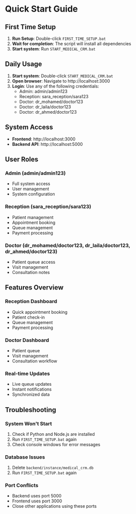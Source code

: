 # Quick Start Guide

## First Time Setup

1. **Run Setup**: Double-click `FIRST_TIME_SETUP.bat`
2. **Wait for completion**: The script will install all dependencies
3. **Start system**: Run `START_MEDICAL_CRM.bat`

## Daily Usage

1. **Start system**: Double-click `START_MEDICAL_CRM.bat`
2. **Open browser**: Navigate to http://localhost:3000
3. **Login**: Use any of the following credentials:
   - Admin: admin/admin123
   - Reception: sara_reception/sara123
   - Doctor: dr_mohamed/doctor123
   - Doctor: dr_laila/doctor123
   - Doctor: dr_ahmed/doctor123

## System Access

- **Frontend**: http://localhost:3000
- **Backend API**: http://localhost:5000

## User Roles

### Admin (admin/admin123)
- Full system access
- User management
- System configuration

### Reception (sara_reception/sara123)
- Patient management
- Appointment booking
- Queue management
- Payment processing

### Doctor (dr_mohamed/doctor123, dr_laila/doctor123, dr_ahmed/doctor123)
- Patient queue access
- Visit management
- Consultation notes

## Features Overview

### Reception Dashboard
- Quick appointment booking
- Patient check-in
- Queue management
- Payment processing

### Doctor Dashboard
- Patient queue
- Visit management
- Consultation workflow

### Real-time Updates
- Live queue updates
- Instant notifications
- Synchronized data

## Troubleshooting

### System Won't Start
1. Check if Python and Node.js are installed
2. Run `FIRST_TIME_SETUP.bat` again
3. Check console windows for error messages

### Database Issues
1. Delete `backend/instance/medical_crm.db`
2. Run `FIRST_TIME_SETUP.bat` again

### Port Conflicts
- Backend uses port 5000
- Frontend uses port 3000
- Close other applications using these ports